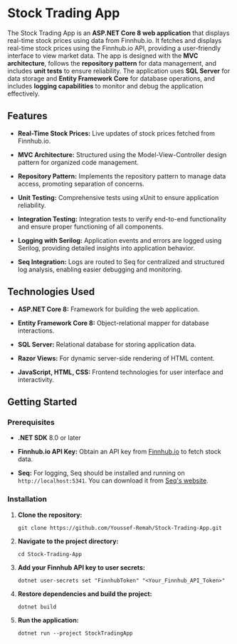 # Stock Trading App

The Stock Trading App is an **ASP.NET Core 8 web application** that displays real-time stock prices using data from Finnhub.io. It fetches and displays real-time stock prices using the Finnhub.io API, providing a user-friendly interface to view market data. The app is designed with the **MVC architecture**, follows the **repository pattern** for data management, and includes **unit tests** to ensure reliability. The application uses **SQL Server** for data storage and **Entity Framework Core** for database operations, and includes **logging capabilities** to monitor and debug the application effectively.

## Features

- **Real-Time Stock Prices:** Live updates of stock prices fetched from Finnhub.io.

- **MVC Architecture:** Structured using the Model-View-Controller design pattern for organized code management.

- **Repository Pattern:** Implements the repository pattern to manage data access, promoting separation of concerns.

- **Unit Testing:** Comprehensive tests using xUnit to ensure application reliability.

- **Integration Testing:** Integration tests to verify end-to-end functionality and ensure proper functioning of all components.

- **Logging with Serilog:** Application events and errors are logged using Serilog, providing detailed insights into application behavior.

- **Seq Integration:** Logs are routed to Seq for centralized and structured log analysis, enabling easier debugging and monitoring.

## Technologies Used

- **ASP.NET Core 8:** Framework for building the web application.

- **Entity Framework Core 8:** Object-relational mapper for database interactions.

- **SQL Server:** Relational database for storing application data.

- **Razor Views:** For dynamic server-side rendering of HTML content.

- **JavaScript, HTML, CSS:** Frontend technologies for user interface and interactivity.

## Getting Started

### Prerequisites

- **.NET SDK** 8.0 or later

- **Finnhub.io API Key:** Obtain an API key from [Finnhub.io](https://finnhub.io/) to fetch stock data.

- **Seq:** For logging, Seq should be installed and running on `http://localhost:5341`. You can download it from [Seq's website](https://docs.datalust.co/docs/getting-started).

### Installation

1. **Clone the repository:**

    ```
    git clone https://github.com/Youssef-Remah/Stock-Trading-App.git
    ```

2. **Navigate to the project directory:**
    
    ```
    cd Stock-Trading-App
    ```

3. **Add your Finnhub API key to user secrets:**

    ```
    dotnet user-secrets set "FinnhubToken" "<Your_Finnhub_API_Token>"
    ```

4. **Restore dependencies and build the project:**

    ```
    dotnet build
    ```

5. **Run the application:**

    ```
    dotnet run --project StockTradingApp
    ```
